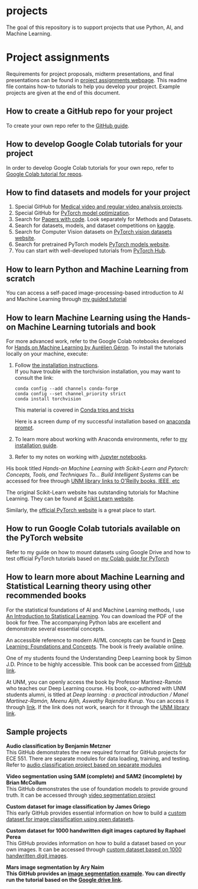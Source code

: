 # projects
The goal of this repository is to support projects that use Python, AI, and Machine Learning.

# Project assignments
Requirements for project proposals, midterm presentations, and final presentations can be found in [project assignments webpage](https://github.com/pattichis/projects/blob/main/project-assignment.md). This readme file contains how-to tutorials to help you develop your project. Example projects are given at the end of this document.

## How to create a GitHub repo for your project
To create your own repo refer to the [GitHub guide](https://github.com/pattichis/projects/blob/main/GitHub.md).

## How to develop Google Colab tutorials for your project
In order to develop Google Colab tutorials for your own repo, refer to [Google Colab tutorial for repos](https://github.com/pattichis/projects/blob/main/Colab-tutorial.md).

## How to find datasets and models for your project
1. Special GitHub for [Medical video and regular video analysis projects](https://github.com/pattichis/AIMV).
2. Special GitHub for [PyTorch model optimization](https://github.com/pattichis/AIMV/blob/main/opt.md).
3. Search for [Papers with code](https://paperswithcode.com/). Look separately for Methods and Datasets.
4. Search for datasets, models, and dataset competitions on [kaggle](https://www.kaggle.com/).
5. Search for Computer Vision datasets on [PyTorch vision datasets website](https://pytorch.org/vision/stable/datasets.html).
6. Search for pretrained PyTorch models [PyTorch models website](https://pytorch.org/vision/stable/models.html).
7. You can start with well-developed tutorials from [PyTorch Hub](https://pytorch.org/hub/). 
   
## How to learn Python and Machine Learning from scratch
You can access a self-paced image-processing-based introduction to AI and Machine Learning through 
[my guided tutorial](https://github.com/pattichis/AIML)

## How to learn Machine Learning using the Hands-on Machine Learning tutorials and book
For more advanced work, refer to the Google Colab notebooks developed for [Hands on Machine Learning by Aurélien Géron](https://github.com/ageron/handson-mlp). 
To install the tutorials locally on your machine, execute:
  1. Follow [the installation instructions](https://github.com/ageron/handson-mlp/blob/main/INSTALL.md).<br>
     If you have trouble with the torchvision installation, you may want to consult the link:
     ```
     conda config --add channels conda-forge
     conda config --set channel_priority strict
     conda install torchvision
     ```
     This material is covered in [Conda trips and tricks](https://conda-forge.org/docs/user/tipsandtricks/)

     Here is a screen dump of my successful installation based on [anaconda prompt](https://github.com/pattichis/projects/blob/main/handson-install.md).
     
  2. To learn more about working with Anaconda environments, refer to [my installation guide](https://github.com/pattichis/projects/blob/main/Anaconda-installation-notes.md).
  3. Refer to my notes on working with [Jupyter notebooks](https://github.com/pattichis/projects/blob/main/Jupyter-Notebooks-Notes.md).

His book titled <i>Hands-on Machine Learning with Scikit-Learn and Pytorch: Concepts, Tools, and Techniques To... Build Intelligent Systems</i>
can be accessed for free through [UNM library links to O'Reilly books, IEEE, etc](https://libguides.unm.edu/computer-science)

The original Scikit-Learn website has outstanding tutorials for Machine Learning. They can be found at [Scikit Learn website](https://scikit-learn.org/stable/).

Similarly, the [official PyTorch website](https://pytorch.org/) is a great place to start.

## How to run Google Colab tutorials available on the PyTorch website
Refer to my guide on how to mount datasets using Google Drive and how to test official PyTorch tutorials based on 
[my Colab guide for PyTorch](https://github.com/pattichis/projects/blob/main/Colab-Pytorch.md)

## How to learn more about Machine Learning and Statistical Learning theory using other recommended books
For the statistical foundations of AI and Machine Learning methods, I use [An Introduction to Statistical Learning](https://www.statlearning.com/). You can download the PDF of the book for free. The accompanying Python labs are excellent and demonstrate several essential concepts.

An accessible reference to modern AI/ML concepts can be found in [Deep Learning: Foundations and Concepts](https://www.bishopbook.com/). The book is freely available online.

One of my students found the Understanding Deep Learning book by Simon J.D. Prince to be highly accessible. This book can be accessed from [GitHub link](https://udlbook.github.io/udlbook/).

At UNM, you can openly access the book by Professor Martínez-Ramón who teaches our Deep Learning course. His book, co-authored with UNM students alumni, is titled at <i>Deep learning : a practical introduction / Manel Martínez-Ramón, Meenu Ajith, Aswathy Rajendra Kurup</i>. You can access it through [link](https://research.ebsco.com/c/kov46v/search/details/j5rkgtpylz?limiters=FT1%3AY&q=Manel%20Martinez-Ramon%20Deep%20Learning). If the link does not work, search for it through the [UNM library link](https://library.unm.edu/).


## Sample projects

<b>Audio classification by Benjamin Metzner</b><br>
This GitHub demonstrates the new required format for GitHub projects for ECE 551. 
There are separate modules for data loading, training, and testing. Refer to 
[audio classification project based on separate modules](https://github.com/bman222112/ECE551)

<b>Video segmentation using SAM (complete) and SAM2 (incomplete) by Brian McCollum</b><br>
This GitHub demonstrates the use of foundation models to provide ground truth.
It can be accessed through [video segmentation project](https://github.com/briyoon/ECE551-Video-Seg)

<b>Custom dataset for image classification by James Griego</b>  
This early GitHub provides essential information on how to build a 
[custom dataset for image classification using open datasets](https://github.com/jgreg4/ML-ImageClassify-Tutorial).

<b>Custom dataset for 1000 handwritten digit images captured by Raphael Perea</b><br>
This GitHub provides information on how to build a dataset based on your own images.
It can be accessed through
[custom dataset based on 1000 handwritten digit images](https://github.com/perear2/Custom-Dataset-Tutorial).

<b>Mars image segmentation by Ary Naim<b><br>
This GitHub provides an [image segmentation example](https://github.com/naimaryan1/LunarMUnet).
You can directly run the tutorial based on the [Google drive link](https://colab.research.google.com/drive/1aiZMAFvt1e5_HM59oQ0EtJy6HIflzMpB?usp=sharing).
